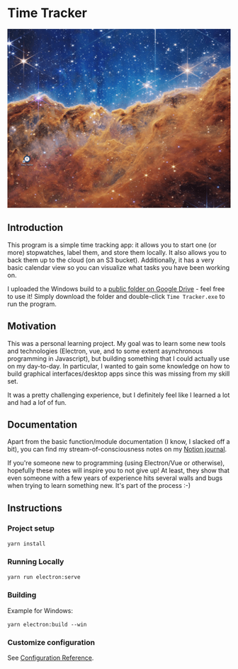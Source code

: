 # Time Tracker

![](https://github.com/FredericoCoelhoNunes/time-tracker/blob/main/media/time_tracker.gif)

## Introduction

This program is a simple time tracking app: it allows you to start one (or more) stopwatches, label them, and store them locally. It also allows you to back them up to the cloud (on an S3 bucket).
Additionally, it has a very basic calendar view so you can visualize what tasks you have been working on.

I uploaded the Windows build to a [public folder on Google Drive](https://drive.google.com/drive/folders/1f2wcjaUyDnQgC1Ney5x3MIJ2tN_e3NUt?usp=sharing) - feel free to use it! Simply download the folder and double-click `Time Tracker.exe` to run the program.

## Motivation

This was a personal learning project. My goal was to learn some new tools and technologies (Electron, vue, and to some extent asynchronous programming in Javascript), but building something that I could actually use on my day-to-day. In particular, I wanted to gain some knowledge on how to build graphical interfaces/desktop apps since this was missing from my skill set.

It was a pretty challenging experience, but I definitely feel like I learned a lot and had a lof of fun.

## Documentation

Apart from the basic function/module documentation (I know, I slacked off a bit), you can find my stream-of-consciousness notes on my [Notion journal](https://mountainous-racer-570.notion.site/Time-Tracker-App-dbcdf257709347e7a706d8add3c08ec9).

If you're someone new to programming (using Electron/Vue or otherwise), hopefully these notes will inspire you to not give up! At least, they show that even someone with a few years of experience hits several walls and bugs when trying to learn something new. It's part of the process :-)

## Instructions

### Project setup
```
yarn install
```

### Running Locally
```
yarn run electron:serve
```

### Building

Example for Windows:
```
yarn electron:build --win
```

### Customize configuration
See [Configuration Reference](https://cli.vuejs.org/config/).
